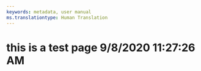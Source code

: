 ```yaml
---
keywords: metadata, user manual
ms.translationtype: Human Translation
---
```

# this is a test page 9/8/2020 11:27:26 AM